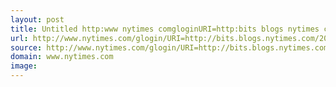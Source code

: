```yaml
---
layout: post
title: Untitled http:www nytimes comgloginURI=http:bits blogs nytimes com20140514autodesk unveils open source 3 d printing systemOQ=_phpQ3DtrueQ26_typeQ3DblogsQ26_phpQ3DtrueQ26_typeQ3DblogsQ26_phpQ3DtrueQ26_typeQ3DblogsQ26smidQ3Dtw shareQ26smv2Q26_r
url: http://www.nytimes.com/glogin/URI=http://bits.blogs.nytimes.com/2014/05/14/autodesk-unveils-open-source-3-d-printing-system//_php&_type=blogs&_php=true&_type=blogs&_php=true&_type=blogs&smid=tw-share&smv2=&_r=2&=/&OQ=_phpQ3DtrueQ26_typeQ3DblogsQ26_rQ3D0&OP=c33ebed3Q2F!WP,!u@,!sss!Q5CPPePQ7BP
source: http://www.nytimes.com/glogin/URI=http://bits.blogs.nytimes.com/2014/05/14/autodesk-unveils-open-source-3-d-printing-system//_php&_type=blogs&_php=true&_type=blogs&_php=true&_type=blogs&smid=tw-share&smv2=&_r=2&=/&OQ=_phpQ3DtrueQ26_typeQ3DblogsQ26_rQ3D0&OP=c33ebed3Q2F!WP,!u@,!sss!Q5CPPePQ7BP
domain: www.nytimes.com
image: 
---
```


